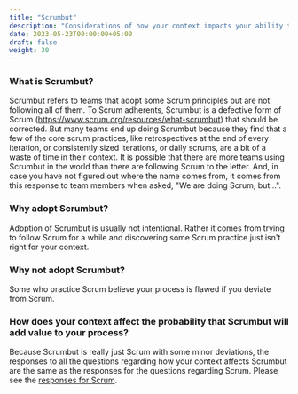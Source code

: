 ```yaml
---
title: "Scrumbut"
description: "Considerations of how your context impacts your ability to gain value from Scrumbut"
date: 2023-05-23T00:00:00+05:00
draft: false
weight: 30
---
```


### What is Scrumbut?
Scrumbut refers to teams that adopt some Scrum principles but are not following all of them.  To Scrum adherents, Scrumbut is a defective form of Scrum (https://www.scrum.org/resources/what-scrumbut) that should be corrected.  But many teams end up doing Scrumbut because they find that a few of the core scrum practices, like retrospectives at the end of every iteration, or consistently sized iterations, or daily scrums, are a bit of a waste of time in their context.  It is possible that there are more teams using Scrumbut in the world than there are following Scrum to the letter.  And, in case you have not figured out where the name comes from, it comes from this response to team members when asked, "We are doing Scrum, but...".

### Why adopt Scrumbut?
Adoption of Scrumbut is usually not intentional.  Rather it comes from trying to follow Scrum for a while and discovering some Scrum practice just isn't right for your context.

### Why not adopt Scrumbut?
Some who practice Scrum believe your process is flawed if you deviate from Scrum.

### How does your context affect the probability that Scrumbut will add value to your process?
Because Scrumbut is really just Scrum with some minor deviations, the responses to all the questions regarding how your context affects Scrumbut are the same as the responses for the questions regarding Scrum.  Please see the [responses for Scrum](/docs/processes/scrum/). 